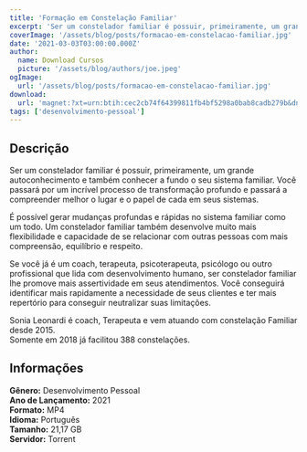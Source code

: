 ```yaml
---
title: 'Formação em Constelação Familiar'
excerpt: 'Ser um constelador familiar é possuir, primeiramente, um grande autoconhecimento e também conhecer a fundo o seu sistema familiar. Você passará por um incrível processo de transformação profundo e passará a compreender melhor o lugar e o papel de cada em seus sistemas.  É possível gerar muda'
coverImage: '/assets/blog/posts/formacao-em-constelacao-familiar.jpg'
date: '2021-03-03T03:00:00.000Z'
author:
  name: Download Cursos
  picture: '/assets/blog/authors/joe.jpeg'
ogImage:
  url: '/assets/blog/posts/formacao-em-constelacao-familiar.jpg'
download:
  url: 'magnet:?xt=urn:btih:cec2cb74f64399811fb4bf5298a0bab8cadb279b&dn=Forma%c3%a7%c3%a3o%20em%20Constela%c3%a7%c3%a3o%20Familiar%20-%20Sonia%20Leonardi&tr=udp%3a%2f%2ftracker.openbittorrent.com%3a1337%2fannounce&tr=udp%3a%2f%2ftracker.opentrackr.org%3a1337%2fannounce'
tags: ['desenvolvimento-pessoal']
---
```

<h2>Descrição</h2>
<p>Ser um constelador familiar é possuir, primeiramente, um grande autoconhecimento e também conhecer a fundo o seu sistema familiar. Você passará por um incrível processo de transformação profundo e passará a compreender melhor o lugar e o papel de cada em seus sistemas.</p><p>É possível gerar mudanças profundas e rápidas no sistema familiar como um todo. Um constelador familiar também desenvolve muito mais flexibilidade e capacidade de se relacionar com outras pessoas com mais compreensão, equilíbrio e respeito.</p><p>Se você já é um coach, terapeuta, psicoterapeuta, psicólogo ou outro profissional que lida com desenvolvimento humano, ser constelador familiar lhe promove mais assertividade em seus atendimentos. Você conseguirá identificar mais rapidamente a necessidade de seus clientes e ter mais repertório para conseguir neutralizar suas limitações.</p><p>Sonia Leonardi é coach, Terapeuta e vem atuando com constelação Familiar desde 2015.<br/> Somente em 2018 já facilitou 388 constelações.</p><h2>Informações</h2><p><strong>Gênero:</strong> Desenvolvimento Pessoal<br/> <strong>Ano de Lançamento:</strong> 2021<br/> <strong>Formato:</strong> MP4<br/> <strong>Idioma:</strong> Português<br/> <strong>Tamanho:</strong> 21,17 GB<br/> <strong>Servidor:</strong> Torrent</p>
